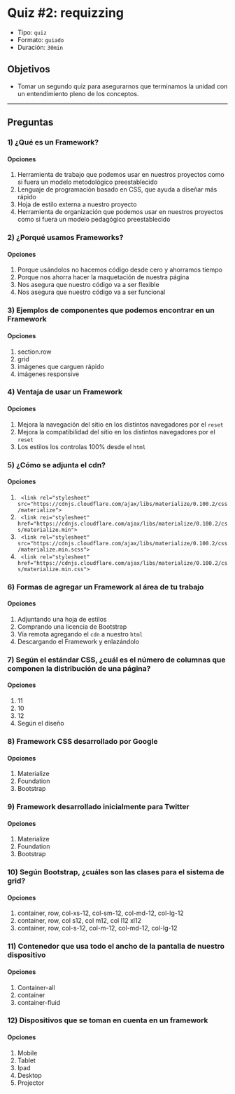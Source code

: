 # Quiz #2: requizzing

- Tipo: `quiz`
- Formato: `guiado`
- Duración: `30min`

## Objetivos

- Tomar un segundo quiz para asegurarnos que terminamos la unidad con un
  entendimiento pleno de los conceptos.

***

## Preguntas

### 1) ¿Qué es un Framework?

#### Opciones

1. Herramienta de trabajo que podemos usar en nuestros proyectos como si fuera un
modelo metodológico preestablecido
2. Lenguaje de programación basado en CSS, que ayuda a diseñar más rápido
3. Hoja de estilo externa a nuestro proyecto
4. Herramienta de organización que podemos usar en nuestros proyectos como si
fuera un modelo pedagógico preestablecido

<solution style="display:none;">1</solution>

### 2) ¿Porqué usamos Frameworks?

#### Opciones

1. Porque usándolos no hacemos código desde cero y ahorramos tiempo
2. Porque nos ahorra hacer la maquetación de nuestra página
3. Nos asegura que nuestro código va a ser flexible
4. Nos asegura que nuestro código va a ser funcional

<solution style="display:none;">1,4</solution>

### 3) Ejemplos de componentes que podemos encontrar en un Framework

#### Opciones

1. section.row
2. grid
3. imágenes que carguen rápido
4. imágenes responsive

<solution style="display:none;">2,4</solution>

### 4) Ventaja de usar un Framework

#### Opciones

1. Mejora la navegación del sitio en los distintos navegadores por el `reset`
2. Mejora la compatibilidad del sitio en los distintos navegadores por el `reset`
3. Los estilos los controlas 100% desde el `html`

<solution style="display:none;">2</solution>

### 5) ¿Cómo se adjunta el cdn?

#### Opciones

1. ` <link rel="stylesheet" src="https://cdnjs.cloudflare.com/ajax/libs/materialize/0.100.2/css/materialize">`
2. ` <link rei="stylesheet" href="https://cdnjs.cloudflare.com/ajax/libs/materialize/0.100.2/css/materialize.min">`
3. ` <link rel="stylesheet" src="https://cdnjs.cloudflare.com/ajax/libs/materialize/0.100.2/css/materialize.min.scss">`
4. ` <link rel="stylesheet" href="https://cdnjs.cloudflare.com/ajax/libs/materialize/0.100.2/css/materialize.min.css">`

<solution style="display:none;">4</solution>

### 6) Formas de agregar un Framework al área de tu trabajo

#### Opciones

1. Adjuntando una hoja de estilos
2. Comprando una licencia de Bootstrap
3. Vía remota agregando el `cdn` a nuestro `html`
4. Descargando el Framework y enlazándolo

<solution style="display:none;">3,4</solution>

### 7) Según el estándar CSS, ¿cuál es el número de columnas que componen la distribución de una página?

#### Opciones

1. 11
2. 10
3. 12
4. Según el diseño

<solution style="display:none;">3</solution>

### 8) Framework CSS desarrollado por Google

#### Opciones

1. Materialize
2. Foundation
3. Bootstrap

<solution style="display:none;">1</solution>

### 9) Framework desarrollado inicialmente para Twitter

#### Opciones

1. Materialize
2. Foundation
3. Bootstrap

<solution style="display:none;">3</solution>

### 10) Según Bootstrap, ¿cuáles son las clases para el sistema de grid?

#### Opciones

1. container, row, col-xs-12, col-sm-12, col-md-12, col-lg-12
2. container, row, col s12, col m12, col l12 xl12
3. container, row, col-s-12, col-m-12, col-md-12, col-lg-12

<solution style="display:none;">1</solution>

### 11) Contenedor que usa todo el ancho de la pantalla de nuestro dispositivo

#### Opciones

1. Container-all
2. container
3. container-fluid

<solution style="display:none;">3</solution>

### 12) Dispositivos que se toman en cuenta en un framework

#### Opciones

1. Mobile
2. Tablet
3. Ipad
4. Desktop
5. Projector

<solution style="display:none;">1,2,4</solution>
